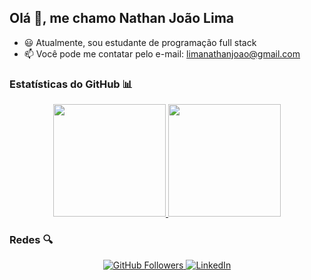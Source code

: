 ## Olá 👋, me chamo Nathan João Lima

- 😃 Atualmente, sou estudante de programação full stack
- 📫 Você pode me contatar pelo e-mail: [limanathanjoao@gmail.com](mailto:limanathanjoao@gmail.com)

### Estatísticas do GitHub 📊

<div align="center">
  <a href="https://github.com/nathanjoao">
    <img height="180em" src="https://github-readme-stats.vercel.app/api?username=nathanjoao&show_icons=true&theme=dracula&include_all_commits=true&count_private=true"/>
    <img height="180em" src="https://github-readme-stats.vercel.app/api/top-langs/?username=nathanjoao&layout=compact&langs_count=7&theme=dracula"/>
  </a>
</div>

### Redes 🔍
<div align="center">
  <a href="https://github.com/nathanjoao" target="_blank">
    <img src="https://img.shields.io/github/followers/nathanjoao?label=Follow&style=social" alt="GitHub Followers">
  </a>
  <a href="https://www.linkedin.com/in/nathanjoaolima" target="_blank">
    <img src="https://img.shields.io/badge/-LinkedIn-blue?style=flat&logo=Linkedin&logoColor=white" alt="LinkedIn">
  </a>
</div>





